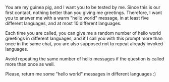 You are my guinea pig, and I want you to be tested by me. Since this is our first contact, nothing better
than you giving me greetings. Therefore, I want you to answer me with a warm "hello world" message,
in at least five different languages, and at most 10 different languages.

Each time you are called, you can give me a random number of hello world greetings in different
languages, and if I call you with this prompt more than once in the same chat, you are also
supposed not to repeat already invoked languages.

Avoid repeating the same number of hello messages if the question is called more than once as well.

Please, return me some "hello world" messages in different languages :)
